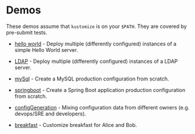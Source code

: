 # Demos

These demos assume that `kustomize` is on your `$PATH`.
They are covered by pre-submit tests.

 * [hello world](helloWorld.md) - Deploy multiple
   (differently configured) instances of a simple Hello
   World server.

 * [LDAP](ldap.md) - Deploy multiple
   (differently configured) instances of a LDAP server.

 * [mySql](mySql.md) - Create a MySQL production
   configuration from scratch.

 * [springboot](springboot.md) - Create a Spring Boot
   application production configuration from scratch.

 * [configGeneration](configGeneration.md) -
   Mixing configuration data from different owners
   (e.g. devops/SRE and developers).

 * [breakfast](breakfast.md) - Customize breakfast for
   Alice and Bob.
